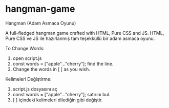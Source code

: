 # hangman-game
Hangman (Adam Asmaca Oyunu)

A full-fledged hangman game crafted with HTML, Pure CSS and JS.
HTML, Pure CSS ve JS ile hazırlanmış tam teşekküllü bir adam asmaca oyunu.

To Change Words:
1) open script.js
2) const words = ["apple"..."cherry"]; find the line.
3) Change the words in [ ] as you wish.

Kelimeleri Değiştirme:
1) script.js dosyasını aç
2) const words = ["apple"..."cherry"]; satırını bul.
3) [ ] içindeki kelimeleri dilediğin gibi değiştir.

